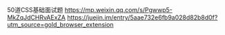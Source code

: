 50道CSS基础面试题 https://mp.weixin.qq.com/s/Pgwwp5-MkZqJdCHRvAExZA
        https://juejin.im/entry/5aae732e6fb9a028d82b8d0f?utm_source=gold_browser_extension